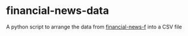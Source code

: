 # financial-news-data

A python script to arrange the data from [financial-news-f](https://github.com/Danbo3004/financial-news-dataset) into a CSV file
